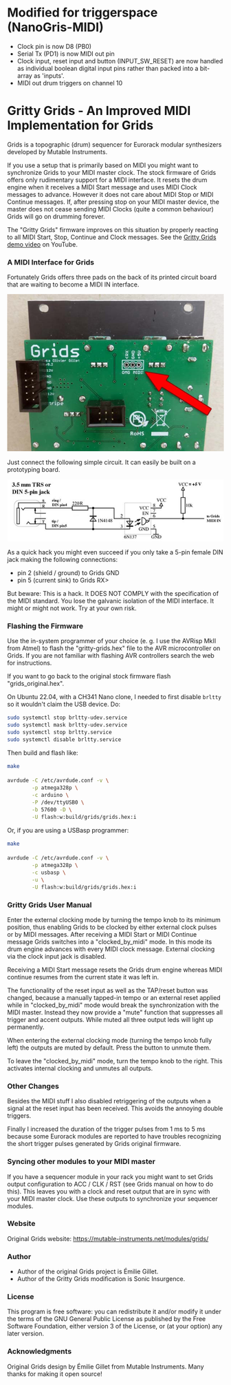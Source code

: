 # Modified for triggerspace (NanoGris-MIDI)

- Clock pin is now D8 (PB0)
- Serial Tx (PD1) is now MIDI out pin
- Clock input, reset input and button (INPUT_SW_RESET) 
  are now handled as individual boolean digital input pins rather than
  packed into a bit-array as 'inputs'.
- MIDI out drum triggers on channel 10

# Gritty Grids - An Improved MIDI Implementation for Grids
Grids is a topographic (drum) sequencer for Eurorack modular synthesizers 
developed by Mutable Instruments.

If you use a setup that is primarily based on MIDI you might want to 
synchronize Grids to your MIDI master clock.
The stock firmware of Grids offers only rudimentary support for a MIDI 
interface. It resets the drum engine when it receives a MIDI Start message 
and uses MIDI Clock messages to advance. However it does not care about 
MIDI Stop or MIDI Continue messages. If, after pressing stop on your 
MIDI master device, the master does not cease sending MIDI Clocks 
(quite a common behaviour) Grids will go on 
drumming forever.

The "Gritty Grids" firmware improves on this situation by properly 
reacting to all MIDI Start, Stop, Continue and Clock messages. See 
the [Gritty Grids demo video](https://youtu.be/vbTWLX3Ts00) on YouTube.

### A MIDI Interface for Grids
Fortunately Grids offers three pads on the back of its printed circuit 
board that are waiting to become a MIDI IN interface.

![Grids MIDI port](/images/grids-midi-port.jpg)

Just connect the following simple circuit. It can easily be built on a 
prototyping board.

![MIDI circuit](/images/midi-circuit.jpg)

As a quick hack you might even succeed if you only take a 5-pin female 
DIN jack making the following connections:
* pin 2 (shield / ground) to Grids GND
* pin 5 (current sink) to Grids RX>

But beware: This is a hack. It DOES NOT COMPLY with the specification 
of the MIDI standard. You lose the galvanic isolation of the MIDI 
interface. It might or might not work. Try at your own risk.


### Flashing the Firmware
Use the in-system programmer of your choice (e. g. I use the 
AVRisp MkII from Atmel) to flash the "gritty-grids.hex" file to 
the AVR microcontroller on Grids. If you are not familiar with 
flashing AVR controllers search the web for instructions.

If you want to go back to the original stock firmware flash 
"grids_original.hex".

On Ubuntu 22.04, with a CH341 Nano clone, I needed to first disable `brltty` so it wouldn't claim the USB device. Do:
```bash
sudo systemctl stop brltty-udev.service
sudo systemctl mask brltty-udev.service
sudo systemctl stop brltty.service
sudo systemctl disable brltty.service
```

Then build and flash like:
```bash
make

avrdude -C /etc/avrdude.conf -v \
        -p atmega328p \
        -c arduino \
        -P /dev/ttyUSB0 \
        -b 57600 -D \
        -U flash:w:build/grids/grids.hex:i
```

Or, if you are using a USBasp programmer:
```bash
make

avrdude -C /etc/avrdude.conf -v \
        -p atmega328p \
        -c usbasp \
        -u \
        -U flash:w:build/grids/grids.hex:i
```


### Gritty Grids User Manual
Enter the external clocking mode by turning the tempo knob to 
its minimum position, thus enabling Grids to be clocked by either external clock pulses or by MIDI messages. After receiving a  MIDI Start or MIDI Continue 
message Grids switches into a "clocked_by_midi" mode. In this mode its 
drum engine advances with every MIDI clock message. External clocking 
via the clock input jack is disabled.

Receiving a MIDI Start message resets the Grids drum engine whereas 
MIDI continue resumes from the current state it was left in.

The 
functionality of the reset input as well as the TAP/reset button was changed, because a manually tapped-in tempo or an external reset applied while in "clocked_by_midi" mode
would break the synchronization with the MIDI master. Instead they now provide a "mute" function that suppresses all trigger and 
accent outputs. While muted all three output leds will light up 
permanently.

When entering the external clocking mode (turning the tempo knob fully left) the outputs are muted by default. Press the button to unmute them.

To leave the "clocked_by_midi" mode, turn the tempo knob to the right. This activates internal clocking and unmutes all outputs.


### Other Changes
Besides the MIDI stuff I also disabled retriggering of the outputs 
when a signal at the reset input has been received. This avoids 
the annoying double triggers.

Finally I increased the duration of the trigger pulses from 1 ms to 
5 ms because some Eurorack modules are reported to have troubles recognizing the short trigger pulses generated by Grids original firmware.


### Syncing other modules to your MIDI master
If you have a sequencer module in your rack you might want to set Grids output configuration to ACC / CLK / RST (see Grids manual on how to do this). This leaves you with a 
clock and reset output that are in sync with your MIDI master clock. Use these outputs to synchronize your sequencer modules.


### Website
Original Grids website: https://mutable-instruments.net/modules/grids/


### Author
* Author of the original Grids project is Émilie Gillet.
* Author of the Gritty Grids modification is Sonic Insurgence.


### License
This program is free software: you can redistribute it and/or modify 
it under the terms of the GNU General Public License as published by 
the Free Software Foundation, either version 3 of the License, or 
(at your option) any later version.


### Acknowledgments
Original Grids design by Émilie Gillet from Mutable Instruments. 
Many thanks for making it open source!

